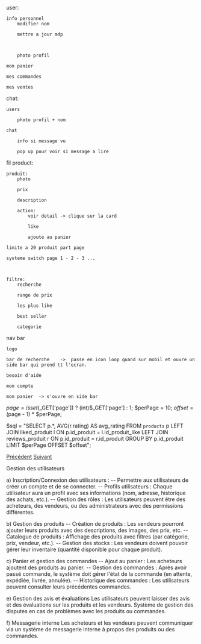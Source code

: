user:

    info personnel
        modifier nom

        mettre a jour mdp



        photo profil

    mon panier

    mes commandes

    mes ventes


chat:

    users

        photo profil + nom 

    chat

        info si message vu 

        pop up pour voir si message a lire


fil product:

    produit:
        photo
        
        prix

        description

        action:
            voir detail -> clique sur la card

            like

            ajoute au panier

    limite a 20 produit part page 

    systeme switch page 1 - 2 - 3 ...



    filtre:
        recherche

        range de prix

        les plus like

        best seller

        categorie


nav bar

    logo

    bar de recherche    ->  passe en icon loop quand sur mobil et ouvre un side bar qui prend tt l'ecran.

    besoin d'aide 

    mon compte 

    mon panier  -> s'ouvre en side bar



$page = isset($_GET['page']) ? (int)$_GET['page'] : 1;
$perPage = 10;
$offset = ($page - 1) * $perPage;

$sql = "SELECT p.*, AVG(r.rating) AS avg_rating
        FROM `products` p
        LEFT JOIN liked_produit l ON p.id_produit = l.id_produit_like
        LEFT JOIN reviews_produit r ON p.id_produit = r.id_produit
        GROUP BY p.id_produit
        LIMIT $perPage OFFSET $offset";


<div class="pagination">
    <a href="?page=<?= $page - 1 ?>" class="btn btn-light <?= $page == 1 ? 'disabled' : '' ?>">Précédent</a>
    <a href="?page=<?= $page + 1 ?>" class="btn btn-light">Suivant</a>
</div>



Gestion des utilisateurs

a) Inscription/Connexion des utilisateurs : 
-- Permettre aux utilisateurs de créer un compte et de se connecter.
-- Profils utilisateurs : Chaque utilisateur aura un profil avec ses informations (nom, adresse, historique des achats, etc.).
-- Gestion des rôles : Les utilisateurs peuvent être des acheteurs, des vendeurs, ou des administrateurs avec des permissions différentes.


b) Gestion des produits
-- Création de produits : Les vendeurs pourront ajouter leurs produits avec des descriptions, des images, des prix, etc.
-- Catalogue de produits : Affichage des produits avec filtres (par catégorie, prix, vendeur, etc.).
-- Gestion des stocks : Les vendeurs doivent pouvoir gérer leur inventaire (quantité disponible pour chaque produit).


c) Panier et gestion des commandes
-- Ajout au panier : Les acheteurs ajoutent des produits au panier.
-- Gestion des commandes : Après avoir passé commande, le système doit gérer l'état de la commande (en attente, expédiée, livrée, annulée).
-- Historique des commandes : Les utilisateurs peuvent consulter leurs précédentes commandes.

e) Gestion des avis et évaluations
Les utilisateurs peuvent laisser des avis et des évaluations sur les produits et les vendeurs.
Système de gestion des disputes en cas de problèmes avec les produits ou commandes.


f) Messagerie interne
Les acheteurs et les vendeurs peuvent communiquer via un système de messagerie interne à propos des produits ou des commandes.